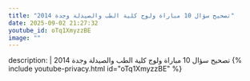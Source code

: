 ```yaml
---
title: "تصحيح سؤال 10 مباراة ولوج كلية الطب والصيدلة وجدة 2014"
date: 2025-09-02 21:27:32 
youtube_id: oTq1XmyzzBE
image: ""
---
```

description: |
  تصحيح سؤال 10 مباراة ولوج كلية الطب والصيدلة وجدة 2014
{% include youtube-privacy.html id="oTq1XmyzzBE" %}
